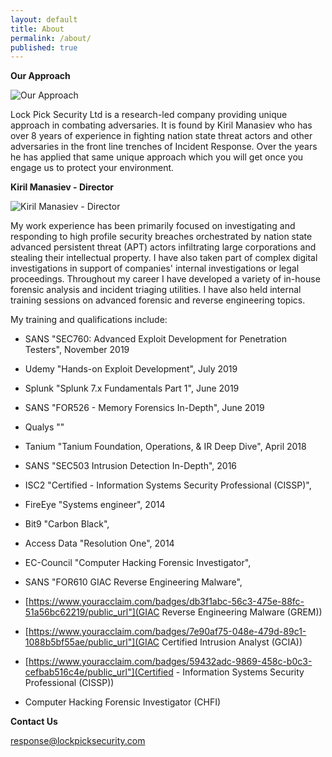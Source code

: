 ```yaml
---
layout: default
title: About
permalink: /about/
published: true
---
```

**Our Approach**

![Our Approach]({{site.baseurl}}/working_environment-300x168.jpg)

Lock Pick Security Ltd is a research-led company providing unique approach in combating adversaries. It is found by Kiril Manasiev who has over 8 years of experience in fighting nation state threat actors and other adversaries in the front line trenches of Incident Response. Over the years he has applied that same unique approach which you will get once you engage us to protect your environment.



**Kiril Manasiev - Director**

![Kiril Manasiev - Director]({{site.baseurl}}/Kiril_Manasiev-294x300.jpg)


My work experience has been primarily focused on investigating and responding to high profile security breaches orchestrated by nation state advanced persistent threat (APT) actors infiltrating large corporations and stealing their intellectual property. I have also taken part of complex digital investigations in support of companies' internal investigations or legal proceedings. Throughout my career I have developed a variety of in-house forensic analysis and incident triaging utilities. I have also held internal training sessions on advanced forensic and reverse engineering topics.

My training and qualifications include:

- SANS "SEC760: Advanced Exploit Development for Penetration Testers", November 2019
- Udemy "Hands-on Exploit Development", July 2019 
- Splunk "Splunk 7.x Fundamentals Part 1", June 2019
- SANS "FOR526 - Memory Forensics In-Depth", June 2019
- Qualys ""
- Tanium "Tanium Foundation, Operations, & IR Deep Dive", April 2018

- SANS "SEC503 Intrusion Detection In-Depth", 2016
- ISC2 "Certified - Information Systems Security Professional (CISSP)", 
- FireEye "Systems engineer", 2014
- Bit9 "Carbon Black", 
- Access Data "Resolution One", 2014
- EC-Council "Computer Hacking Forensic Investigator",  
- SANS "FOR610 GIAC Reverse Engineering Malware", 



- [https://www.youracclaim.com/badges/db3f1abc-56c3-475e-88fc-51a56bc62219/public_url"](GIAC Reverse Engineering Malware (GREM))
- [https://www.youracclaim.com/badges/7e90af75-048e-479d-89c1-1088b5bf55ae/public_url"](GIAC Certified Intrusion Analyst (GCIA))
- [https://www.youracclaim.com/badges/59432adc-9869-458c-b0c3-cefbab516c4e/public_url"](Certified - Information Systems Security Professional (CISSP))
- Computer Hacking Forensic Investigator (CHFI)


**Contact Us**

[response@lockpicksecurity.com](mailto:response@lockpicksecurity.com)
